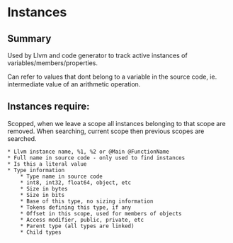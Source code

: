 # Instances

## Summary

Used by Llvm and code generator to track active instances of variables/members/properties.

Can refer to values that dont belong to a variable in the source code, ie. intermediate value of an arithmetic operation.

## Instances require:

Scopped, when we leave a scope all instances belonging to that scope are removed. When searching, current scope then previous scopes are searched.

	* Llvm instance name, %1, %2 or @Main @FunctionName
	* Full name in source code - only used to find instances
	* Is this a literal value
	* Type information
		* Type name in source code
		* int8, int32, float64, object, etc
		* Size in bytes
		* Size in bits
		* Base of this type, no sizing information
		* Tokens defining this type, if any
		* Offset in this scope, used for members of objects
		* Access modifier, public, private, etc
		* Parent type (all types are linked)
		* Child types

